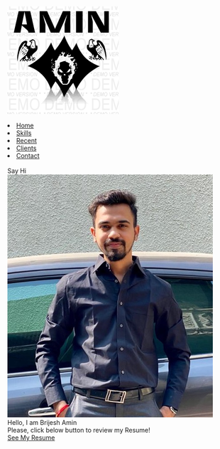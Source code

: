 
<a href="#"><img src="AMIN2.png" alt="AMIN"></a><br>
<li><a href="https://mini-project-portfolio.brijeshamin1.repl.co/"> Home</a></li>
<li><a href="https://mini-project-portfolio.brijeshamin1.repl.co/"> Skills</a></li>
<li><a href="https://mini-project-portfolio.brijeshamin1.repl.co/"> Recent</a></li>
<li><a href="https://mini-project-portfolio.brijeshamin1.repl.co/"> Clients</a></li>
<li><a href="https://mini-project-portfolio.brijeshamin1.repl.co/"> Contact</a></li><br>
<a hres="https://mini-project-portfolio.brijeshamin1.repl.co/">Say Hi</a><br>
<img src="WhatsApp Image 2021-02-04 at 11.38.58 AM.jpeg" alt="BK"><br>
Hello, I am Brijesh Amin<br>
Please, click below button to review my Resume!<br>
<a href="https://mini-project-portfolio.brijeshamin1.repl.co/" class="res-btn">See My Resume</a>
